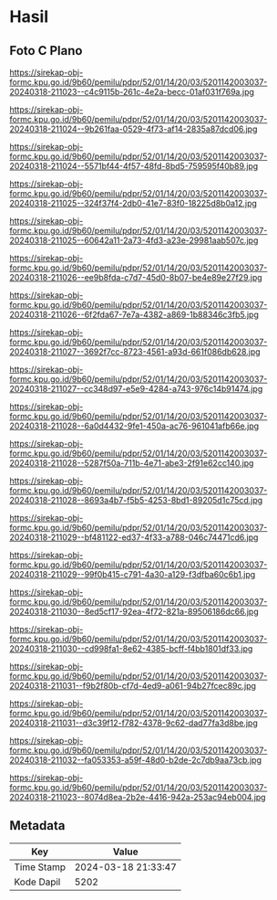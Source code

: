 # Hasil

## Foto C Plano

https://sirekap-obj-formc.kpu.go.id/9b60/pemilu/pdpr/52/01/14/20/03/5201142003037-20240318-211023--c4c9115b-261c-4e2a-becc-01af031f769a.jpg

https://sirekap-obj-formc.kpu.go.id/9b60/pemilu/pdpr/52/01/14/20/03/5201142003037-20240318-211024--9b261faa-0529-4f73-af14-2835a87dcd06.jpg

https://sirekap-obj-formc.kpu.go.id/9b60/pemilu/pdpr/52/01/14/20/03/5201142003037-20240318-211024--5571bf44-4f57-48fd-8bd5-759595f40b89.jpg

https://sirekap-obj-formc.kpu.go.id/9b60/pemilu/pdpr/52/01/14/20/03/5201142003037-20240318-211025--324f37f4-2db0-41e7-83f0-18225d8b0a12.jpg

https://sirekap-obj-formc.kpu.go.id/9b60/pemilu/pdpr/52/01/14/20/03/5201142003037-20240318-211025--60642a11-2a73-4fd3-a23e-29981aab507c.jpg

https://sirekap-obj-formc.kpu.go.id/9b60/pemilu/pdpr/52/01/14/20/03/5201142003037-20240318-211026--ee9b8fda-c7d7-45d0-8b07-be4e89e27f29.jpg

https://sirekap-obj-formc.kpu.go.id/9b60/pemilu/pdpr/52/01/14/20/03/5201142003037-20240318-211026--6f2fda67-7e7a-4382-a869-1b88346c3fb5.jpg

https://sirekap-obj-formc.kpu.go.id/9b60/pemilu/pdpr/52/01/14/20/03/5201142003037-20240318-211027--3692f7cc-8723-4561-a93d-661f086db628.jpg

https://sirekap-obj-formc.kpu.go.id/9b60/pemilu/pdpr/52/01/14/20/03/5201142003037-20240318-211027--cc348d97-e5e9-4284-a743-976c14b91474.jpg

https://sirekap-obj-formc.kpu.go.id/9b60/pemilu/pdpr/52/01/14/20/03/5201142003037-20240318-211028--6a0d4432-9fe1-450a-ac76-961041afb66e.jpg

https://sirekap-obj-formc.kpu.go.id/9b60/pemilu/pdpr/52/01/14/20/03/5201142003037-20240318-211028--5287f50a-711b-4e71-abe3-2f91e62cc140.jpg

https://sirekap-obj-formc.kpu.go.id/9b60/pemilu/pdpr/52/01/14/20/03/5201142003037-20240318-211028--8693a4b7-f5b5-4253-8bd1-89205d1c75cd.jpg

https://sirekap-obj-formc.kpu.go.id/9b60/pemilu/pdpr/52/01/14/20/03/5201142003037-20240318-211029--bf481122-ed37-4f33-a788-046c74471cd6.jpg

https://sirekap-obj-formc.kpu.go.id/9b60/pemilu/pdpr/52/01/14/20/03/5201142003037-20240318-211029--99f0b415-c791-4a30-a129-f3dfba60c6b1.jpg

https://sirekap-obj-formc.kpu.go.id/9b60/pemilu/pdpr/52/01/14/20/03/5201142003037-20240318-211030--8ed5cf17-92ea-4f72-821a-89506186dc66.jpg

https://sirekap-obj-formc.kpu.go.id/9b60/pemilu/pdpr/52/01/14/20/03/5201142003037-20240318-211030--cd998fa1-8e62-4385-bcff-f4bb1801df33.jpg

https://sirekap-obj-formc.kpu.go.id/9b60/pemilu/pdpr/52/01/14/20/03/5201142003037-20240318-211031--f9b2f80b-cf7d-4ed9-a061-94b27fcec89c.jpg

https://sirekap-obj-formc.kpu.go.id/9b60/pemilu/pdpr/52/01/14/20/03/5201142003037-20240318-211031--d3c39f12-f782-4378-9c62-dad77fa3d8be.jpg

https://sirekap-obj-formc.kpu.go.id/9b60/pemilu/pdpr/52/01/14/20/03/5201142003037-20240318-211032--fa053353-a59f-48d0-b2de-2c7db9aa73cb.jpg

https://sirekap-obj-formc.kpu.go.id/9b60/pemilu/pdpr/52/01/14/20/03/5201142003037-20240318-211023--8074d8ea-2b2e-4416-942a-253ac94eb004.jpg


## Metadata

| Key        | Value               |
| ---------- | ------------------- |
| Time Stamp | 2024-03-18 21:33:47 |
| Kode Dapil | 5202                |



